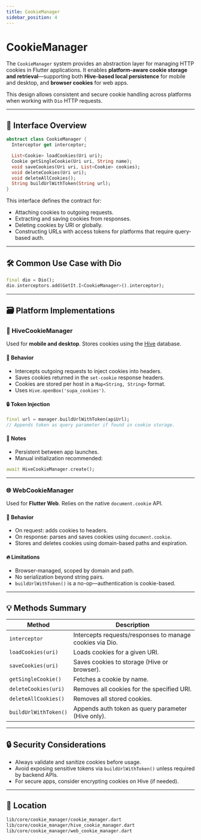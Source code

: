 ```yaml
---
title: CookieManager
sidebar_position: 4
---
```


# CookieManager

The `CookieManager` system provides an abstraction layer for managing HTTP cookies in Flutter applications. It enables **platform-aware cookie storage and retrieval**—supporting both **Hive-based local persistence** for mobile and desktop, and **browser cookies** for web apps.

This design allows consistent and secure cookie handling across platforms when working with `Dio` HTTP requests.

---

## 🧩 Interface Overview

```dart
abstract class CookieManager {
  Interceptor get interceptor;

  List<Cookie> loadCookies(Uri uri);
  Cookie getSingleCookie(Uri uri, String name);
  void saveCookies(Uri uri, List<Cookie> cookies);
  void deleteCookies(Uri uri);
  void deleteAllCookies();
  String buildUrlWithToken(String url);
}
```

This interface defines the contract for:

- Attaching cookies to outgoing requests.
- Extracting and saving cookies from responses.
- Deleting cookies by URI or globally.
- Constructing URLs with access tokens for platforms that require query-based auth.

---

## 🛠 Common Use Case with Dio

```dart
final dio = Dio();
dio.interceptors.add(GetIt.I<CookieManager>().interceptor);
```

---

## 🗃 Platform Implementations

### 🐝 HiveCookieManager

Used for **mobile and desktop**. Stores cookies using the [Hive](https://pub.dev/packages/hive) database.

#### 🔧 Behavior

- Intercepts outgoing requests to inject cookies into headers.
- Saves cookies returned in the `set-cookie` response headers.
- Cookies are stored per host in a `Map<String, String>` format.
- Uses `Hive.openBox('supa_cookies')`.

#### 🔒 Token Injection

```dart
final url = manager.buildUrlWithToken(apiUrl);
// Appends token as query parameter if found in cookie storage.
```

#### 🧠 Notes

- Persistent between app launches.
- Manual initialization recommended:
  
```dart
await HiveCookieManager.create();
```

---

### 🌐 WebCookieManager

Used for **Flutter Web**. Relies on the native `document.cookie` API.

#### 🔧 Behavior

- On request: adds cookies to headers.
- On response: parses and saves cookies using `document.cookie`.
- Stores and deletes cookies using domain-based paths and expiration.

#### 🔥 Limitations

- Browser-managed, scoped by domain and path.
- No serialization beyond string pairs.
- `buildUrlWithToken()` is a no-op—authentication is cookie-based.

---

## 💡 Methods Summary

| Method               | Description                                                  |
|----------------------|--------------------------------------------------------------|
| `interceptor`        | Intercepts requests/responses to manage cookies via Dio.     |
| `loadCookies(uri)`   | Loads cookies for a given URI.                               |
| `saveCookies(uri)`   | Saves cookies to storage (Hive or browser).                  |
| `getSingleCookie()`  | Fetches a cookie by name.                                    |
| `deleteCookies(uri)` | Removes all cookies for the specified URI.                   |
| `deleteAllCookies()` | Removes all stored cookies.                                  |
| `buildUrlWithToken()`| Appends auth token as query parameter (Hive only).           |

---

## 🔒 Security Considerations

- Always validate and sanitize cookies before usage.
- Avoid exposing sensitive tokens via `buildUrlWithToken()` unless required by backend APIs.
- For secure apps, consider encrypting cookies on Hive (if needed).

---

## 📂 Location

```txt
lib/core/cookie_manager/cookie_manager.dart
lib/core/cookie_manager/hive_cookie_manager.dart
lib/core/cookie_manager/web_cookie_manager.dart
```
